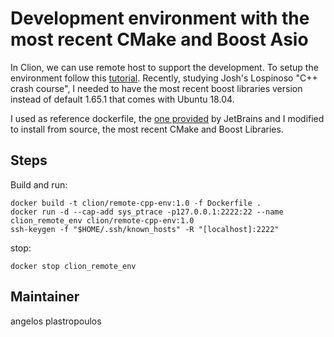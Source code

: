 # Development environment with the most recent CMake and Boost Asio

In Clion, we can use remote host to support the development. 
To setup the environment follow this [tutorial](https://blog.jetbrains.com/clion/2020/01/using-docker-with-clion/). Recently, studying Josh's Lospinoso
"C++ crash course", I needed to have the most recent boost libraries version instead
of default 1.65.1 that comes with Ubuntu 18.04. 

I used as reference dockerfile, the [one provided](https://github.com/JetBrains/clion-remote) by JetBrains and I modified to install
from source, the most recent CMake and Boost Libraries.

## Steps
Build and run:
```
docker build -t clion/remote-cpp-env:1.0 -f Dockerfile .
docker run -d --cap-add sys_ptrace -p127.0.0.1:2222:22 --name clion_remote_env clion/remote-cpp-env:1.0
ssh-keygen -f "$HOME/.ssh/known_hosts" -R "[localhost]:2222"
```
stop:
```
docker stop clion_remote_env
```

## Maintainer
angelos plastropoulos
